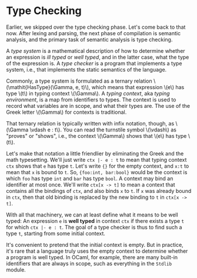 # Type Checking

Earlier, we skipped over the type checking phase.  Let's come back to
that now. After lexing and parsing, the next phase of compilation is
semantic analysis, and the primary task of semantic analysis is type
checking.

A *type system* is a mathematical description of how to determine
whether an expression is *ill typed* or *well typed*, and in the
latter case, what the type of the expression is.  A *type checker*
is a program that implements a type system, i.e., that implements
the static semantics of the language.

Commonly, a type system is formulated as a ternary relation 
\\(\\mathit{HasType}(\\Gamma, e, t)\\), which means that expression
\\(e\\) has type \\(t\\) in typing context \\(\\Gamma\\).
A *typing context*, aka *typing environment*, is a map from
identifiers to types.  The context is used to record what variables
are in scope, and what their types are.  The use of the Greek letter
\\(\\Gamma\\) for contexts is traditional.

That ternary relation is typically written with infix notation, though,
as \\(\\Gamma \\vdash e : t\\).  You can read the turnstile symbol
\\(\\vdash\\) as "proves" or "shows", i.e., the context \\(\\Gamma\\)
shows that \\(e\\) has type \\(t\\).

Let's make that notation a little friendlier by eliminating the Greek
and the math typesetting.  We'll just write `ctx |- e : t` to mean
that typing context `ctx` shows that `e` has type `t`.  Let's write
`{}` for the empty context, and `x:t` to mean that `x` is bound to `t`.
So, `{foo:int, bar:bool}` would be the context is which `foo`
has type `int` and `bar` has type `bool`.  A context may bind an
identifier at most once.  We'll write `ctx[x -> t]` to mean
a context that contains all the bindings of `ctx`, and also binds
`x` to `t`.  If `x` was already bound in `ctx`, then that old binding
is replaced by the new binding to `t` in `ctx[x -> t]`.

With all that machinery, we can at least define what it means to be well
typed: An expression `e` is **well typed** in context `ctx` if there
exists a type `t` for which `ctx |- e : t`. The goal of a type checker
is thus to find such a type `t`, starting from some initial context.

It's convenient to pretend that the initial context is empty. But in
practice, it's rare that a language truly uses the empty context to
determine whether a program is well typed. In OCaml, for example, there
are many built-in identifiers that are always in scope, such as
everything in the `Stdlib` module. 
